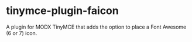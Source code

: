 # tinymce-plugin-faicon
A plugin for MODX TinyMCE that adds the option to place a Font Awesome (6 or 7) icon.
